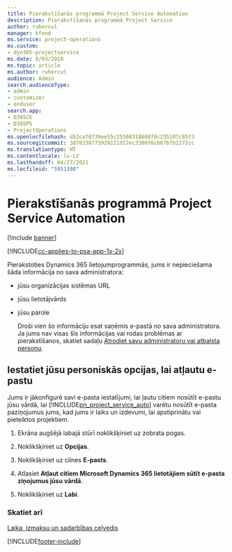 ```yaml
---
title: Pierakstīšanās programmā Project Service Automation
description: Pierakstīšanās programmā Project Service
author: ruhercul
manager: kfend
ms.service: project-operations
ms.custom:
- dyn365-projectservice
ms.date: 8/03/2018
ms.topic: article
ms.author: ruhercul
audience: Admin
search.audienceType:
- admin
- customizer
- enduser
search.app:
- D365CE
- D365PS
- ProjectOperations
ms.openlocfilehash: d52caf0739ee55c25598318608f0c235107c85f3
ms.sourcegitcommit: 3d78338773929121d17ec3386f6cb67bfb2272cc
ms.translationtype: HT
ms.contentlocale: lv-LV
ms.lasthandoff: 04/27/2021
ms.locfileid: "5951398"
---
```

# <a name="sign-in-to-project-service-automation"></a>Pierakstīšanās programmā Project Service Automation

[!include [banner](../includes/psa-now-project-operations.md)]

[!INCLUDE[cc-applies-to-psa-app-1x-2x](../includes/cc-applies-to-psa-app-1x-2x.md)]

Pierakstoties Dynamics 365 lietojumprogrammās, jums ir nepieciešama šāda informācija no sava administratora:  
  
- jūsu organizācijas sistēmas URL  
  
- jūsu lietotājvārds  
  
- jūsu parole  
  
  Droši vien šo informāciju esat saņēmis e-pastā no sava administratora. Ja jums nav visas šīs informācijas vai rodas problēmas ar pierakstīšanos, skatiet sadaļu [Atrodiet savu administratoru vai atbalsta personu](/dynamics365/customerengagement/on-premises/basics/find-administrator-support).  
  
## <a name="set-your-personal-options-to-allow-email"></a>Iestatiet jūsu personiskās opcijas, lai atļautu e-pastu  
 Jums ir jākonfigurē savi e-pasta iestatījumi, lai ļautu citiem nosūtīt e-pastu jūsu vārdā, lai [!INCLUDE[pn_project_service_auto](../includes/pn-project-service-auto.md)] varētu nosūtīt e-pasta paziņojumus jums, kad jums ir laiks un izdevumi, lai apstiprinātu vai pieteiktos projektiem.  
  
1.  Ekrāna augšējā labajā stūrī noklikšķiniet uz zobrata pogas.  
  
2.  Noklikšķiniet uz **Opcijas**.  
  
3.  Noklikšķiniet uz cilnes **E-pasts**.  
  
4.  Atlasiet **Atļaut citiem Microsoft Dynamics 365 lietotājiem sūtīt e-pasta ziņojumus jūsu vārdā**.  
  
5.  Noklikšķiniet uz **Labi**.  
  
### <a name="see-also"></a>Skatiet arī  
 [Laika, izmaksu un sadarbības ceļvedis](../psa/time-expense-collaboration-guide.md)


[!INCLUDE[footer-include](../includes/footer-banner.md)]